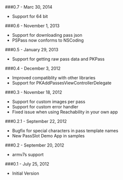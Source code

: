 ###0.7 - Marc 30, 2014
* Support for 64 bit

###0.6 - November 1, 2013
* Support for downloading pass json
* PSPass now conforms to NSCoding

###0.5 - January 29, 2013
* Support for getting raw pass data and PKPass

###0.4 - December 3, 2012
* Improved compatiblity with other libraries
* Support for PKAddPassesViewControllerDelegate

###0.3 - November 18, 2012
* Support for custom images per pass
* Support for custom error handler
* Fixed issue when using Reachability in your own app 


###0.2.1 - September 22, 2012

* Bugfix for special characters in pass template names
* New PassSlot Demo App in samples
 
###0.2 - September 20, 2012

* armv7s support

###0.1 - July 25, 2012

* Initial Version
